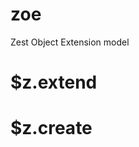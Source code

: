 zoe
===

Zest Object Extension model


$z.extend <a id="extend" />
===
 
$z.create <a id="create" />
===